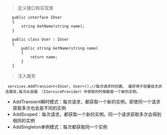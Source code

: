 >定义接口和实现类
 ```
    public interface IUser
    {
        string GetName(string name);
    }
    
    public class User : IUser
    {
        public string GetName(string name)
        {
            return name;
        }
    }
 ```
> 注入服务
 ```
  services.AddTransient<IUser, User>();//每次请求时创建。 最好用于轻量级无状态服务,每次从容器 （IServiceProvider）中获取的时候都是一个新的实例。
 ```
+ AddTransient瞬时模式：每次请求，都获取一个新的实例。即使同一个请求获取多次也会是不同的实例
+ AddScoped：每次请求，都获取一个新的实例。同一个请求获取多次会得到相同的实例
+ AddSingleton单例模式：每次都获取同一个实例